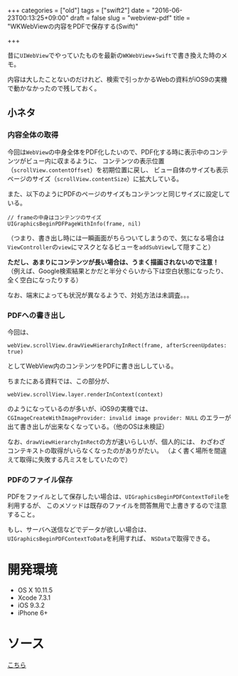 +++
categories = ["old"]
tags = ["swift2"]
date = "2016-06-23T00:13:25+09:00"
draft = false
slug = "webview-pdf"
title = "WKWebViewの内容をPDFで保存する(Swift)"

+++

昔に`UIWebView`でやっていたものを最新の`WKWebView`+`Swift`で書き換えた時のメモ。

内容は大したことないのだけれど、検索で引っかかるWebの資料がiOS9の実機で動かなかったので残しておく。

<!--more-->

## 小ネタ
### 内容全体の取得
今回は`WebView`の中身全体をPDF化したいので、PDF化する時に表示中のコンテンツがビュー内に収まるように、
コンテンツの表示位置（`scrollView.contentOffset`）を初期位置に戻し、
ビュー自体のサイズも表示ページのサイズ（`scrollView.contentSize`）に拡大している。

また、以下のようにPDFのページのサイズもコンテンツと同じサイズに設定している。
```
// frameの中身はコンテンツのサイズ
UIGraphicsBeginPDFPageWithInfo(frame, nil)
```

（つまり、書き出し時には一瞬画面がちらついてしまうので、気になる場合は
`ViewController`の`view`にマスクとなるビューを`addSubView`して隠すこと）

**ただし、あまりにコンテンツが長い場合は、うまく描画されないので注意！**  
（例えば、Google検索結果とかだと半分ぐらいから下は空白状態になったり、全く空白になったりする）

なお、端末によっても状況が異なるようで、対処方法は未調査。。。

### PDFへの書き出し
今回は、
```
webView.scrollView.drawViewHierarchyInRect(frame, afterScreenUpdates: true)
```
としてWebView内のコンテンツをPDFに書き出ししている。

ちまたにある資料では、この部分が、
```
webView.scrollView.layer.renderInContext(context)
```
のようになっているのが多いが、iOS9の実機では、
`CGImageCreateWithImageProvider: invalid image provider: NULL`
のエラーが出て書き出しが出来なくなっている。（他のOSは未検証）

なお、`drawViewHierarchyInRect`の方が速いらしいが、個人的には、
わざわざコンテキストの取得がいらなくなったのがありがたい。
（よく書く場所を間違えて取得に失敗する凡ミスをしていたので）

### PDFのファイル保存
PDFをファイルとして保存したい場合は、`UIGraphicsBeginPDFContextToFile`を利用するが、
このメソッドは既存のファイルを問答無用で上書きするので注意すること。

もし、サーバへ送信などでデータが欲しい場合は、`UIGraphicsBeginPDFContextToData`を利用すれば、
`NSData`で取得できる。

# 開発環境
+ OS X 10.11.5
+ Xcode 7.3.1
+ iOS 9.3.2
+ iPhone 6+

# ソース
[こちら](https://github.com/mike-neko/WebView2PDF)
